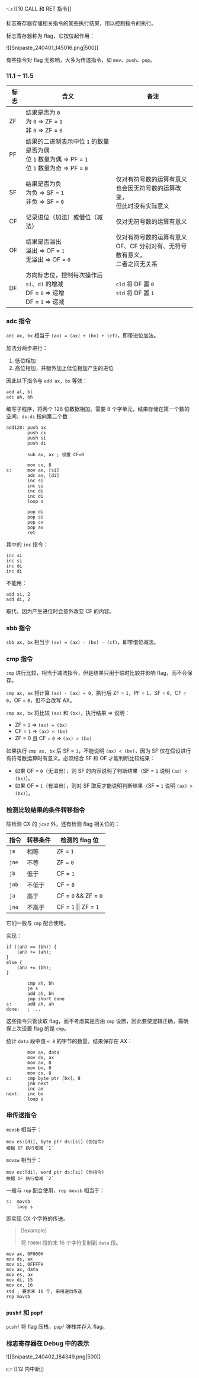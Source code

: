 👈 [[10 CALL 和 RET 指令]]

标志寄存器存储相关指令的某些执行结果，用以控制指令的执行。

标志寄存器称为 flag，它按位起作用：

![[Snipaste_240401_145016.png|500]]

有些指令对 flag 无影响，大多为传送指令，如 `mov`、`push`、`pop`。

### 11.1 ~ 11.5

| 标志  | 含义                                                                         | 备注                                             |
| --- | -------------------------------------------------------------------------- | ---------------------------------------------- |
| ZF  | 结果是否为 `0`<br>为 `0` => ZF = `1`<br>非 `0` => ZF = `0`                        |                                                |
| PF  | 结果的二进制表示中位 `1` 的数量是否为偶<br>位 `1` 数量为偶 => PF = `1`<br>位 `1` 数量为奇 => PF = `0` |                                                |
| SF  | 结果是否为负<br>为负 => SF = `1`<br>非负 => SF = `0`                                 | 仅对有符号数的运算有意义<br>也会因无符号数的运算改变，<br>但此时没有实际意义     |
| CF  | 记录进位（加法）或借位（减法）                                                            | 仅对无符号数的运算有意义                                   |
| OF  | 结果是否溢出<br>溢出 => OF = `1`<br>无溢出 => OF = `0`                                | 仅对有符号数的运算有意义<br>OF、CF 分别对有、无符号数有意义，<br>二者之间无关系 |
| DF  | 方向标志位，控制每次操作后 `si`、`di` 的增减<br>DF = `0` => 递增<br>DF = `1` => 递减            | `cld` 将 DF 置 `0`<br>`std` 将 DF 置 `1`           |

### adc 指令

`adc ax, bx` 相当于 `(ax) = (ax) + (bx) + (cf)`，即带进位加法。

加法分两步进行：

1. 低位相加
2. 高位相加，并额外加上低位相加产生的进位
   
因此以下指令与 `add ax, bx` 等效：

```asmatmel
add al, bl
adc ah, bh
```

编写子程序，将两个 $128$ 位数据相加。需要 $8$ 个字单元，结果存储在第一个数的空间，`ds:di` 指向第二个数：

```asmatmel
add128: push ax
		push cx
		push si
		push di
		
		sub ax, ax ; 设置 CF=0
		
		mov cx, 8
s:      mov ax, [si]
		adc ax, [di]
		inc si
		inc si
		inc di
		inc di
		loop s
		
		pop di
		pop si
		pop cx
		pop ax
		ret
```

其中的 `inc` 指令：

```asmatmel
inc si
inc si
inc di
inc di
```

不能用：

```asmatmel
add si, 2
add di, 2
```

取代，因为产生进位时会意外改变 CF 的内容。

### sbb 指令

`sbb ax, bx` 相当于 `(ax) = (ax) - (bx) - (cf)`，即带借位减法。

### cmp 指令

`cmp` 进行比较，相当于减法指令，但是结果只用于临时比较并影响 flag，而不会保存。

`cmp ax, ax` 将计算 `(ax) - (ax) = 0`，执行后 ZF = `1`，PF = `1`，SF = `0`，CF = `0`，OF = `0`，但不会改写 AX。

`cmp ax, bx` 将比较 `(ax)` 和 `(bx)`，执行结果 => 说明：

- ZF = `1` => `(ax) = (bx)`
- CF = `1` => `(ax) < (bx)`
- ZF = 0 且 CF = `0` => `(ax) > (bx)`

如果执行 `cmp ax, bx` 后 SF = `1`，不能说明 `(ax) < (bx)`，因为 SF 仅在假设进行有符号数运算时有意义。必须结合 SF 和 OF 才能判断比较结果：

- 如果 OF = `0`（无溢出），则 SF 的内容说明了判断结果（SF = `1` 说明 `(ax) < (bx)`）。
- 如果 OF = `1`（有溢出），则对 SF 取反才能说明判断结果（SF = `1` 说明 `(ax) > (bx)`）。

### 检测比较结果的条件转移指令

除检测 CX 的 `jcxz` 外，还有检测 flag 相关位的：

| 指令    | 转移条件 | 检测的 flag 位             |
| ----- | ---- | ---------------------- |
| `je`  | 相等   | ZF = `1`               |
| `jne` | 不等   | ZF = `0`               |
| `jb`  | 低于   | CF = `1`               |
| `jnb` | 不低于  | CF = `0`               |
| `ja`  | 高于   | CF = `0` && ZF = `0`   |
| `jna` | 不高于  | CF = `1` \|\| ZF = `1` |

它们一般与 `cmp` 配合使用。

实现：

```text
if ((ah) == (bh)) {
	(ah) += (ah);
}
else {
	(ah) += (bh);
}
```

```asmatmel
		cmp ah, bh
		je s
		add ah, bh
		jmp short done
s:      add ah, ah
done:   ; ...
```

这些指令只管读取 flag，而不考虑其是否由 `cmp` 设置，因此要使逻辑正确，需确保上次设置 flag 的是 `cmp`。

统计 `data` 段中值 `< 8` 的字节的数量，结果保存在 AX：

```asmatmel
		mov ax, data
		mov ds, ax
		mov ax, 0
		mov bx, 0
		mov cx, 8
s:      cmp byte ptr [bx], 8
		jnb next
		inc ax
next:   inc bx
		loop s
```

### 串传送指令

`movsb` 相当于：

```text
mov es:[di], byte ptr ds:[si] (伪指令)
根据 DF 执行增减 `1`
```

`movsw` 相当于：

```text
mov es:[di], word ptr ds:[si] (伪指令)
根据 DF 执行增减 `2`
```

一般与 `rep` 配合使用，`rep movsb` 相当于：

```asmatmel
s:  movsb
	loop s
```

即实现 CX 个字符的传送。

> [!example]
> 
> 将 `F000H` 段的末 $16$ 个字符复制到 `data` 段。

```asmatmel
mov ax, 0F000H
mov ds, ax
mov si, 0FFFFH
mov ax, data
mov es, ax
mov di, 15
mov cx, 16
std ; 要求末 16 个, 采用逆向传送
rep movsb
```

### `pushf` 和 `popf`

`pushf` 将 flag 压栈，`popf` 弹栈并存入 flag。

### 标志寄存器在 Debug 中的表示

![[Snipaste_240402_184349.png|500]]

👉 [[12 内中断]]